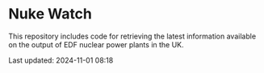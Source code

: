 # Nuke Watch

This repository includes code for retrieving the latest information available on the output of EDF nuclear power plants in the UK.

Last updated: 2024-11-01 08:18